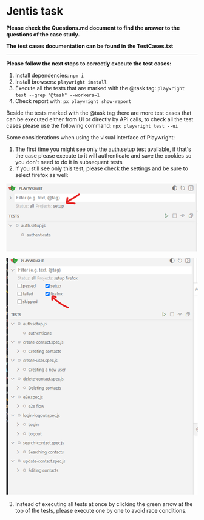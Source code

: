 # Jentis task
**Please check the Questions.md document to find the answer to the questions of the case study.**

**The test cases documentation can be found in the TestCases.txt**


----

**Please follow the next steps to correctly execute the test cases:**

1) Install dependencies: `npm i`
2) Install browsers: `playwright install`
3) Execute all the tests that are marked with the @task tag: `playwright test --grep "@task" --workers=1`
4) Check report with: `px playwright show-report`

Beside the tests marked with the @task tag there are more test cases that can be executed either from UI or directly by API calls, to check all the test cases please use the following command: `npx playwright test --ui`

Some considerations when using the visual interface of Playwright:

1) The first time you might see only the auth.setup test available, if that's the case please execute to it will authenticate and save the cookies so you don't need to do it in subsequent tests
2) If you still see only this test, please check the settings and be sure to select firefox as well:

![setup screenshott](setup.png)

![firefox screenshot](firefox.png)

3) Instead of executing all tests at once by clicking the green arrow at the top of the tests, please execute one by one to avoid race conditions.